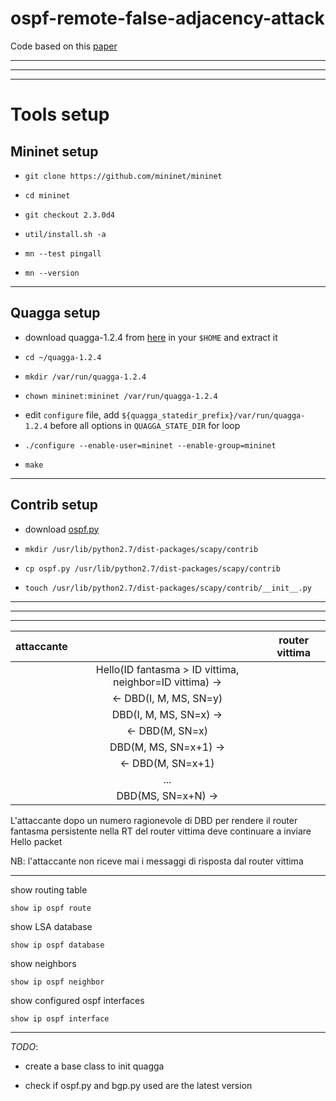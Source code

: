 # ospf-remote-false-adjacency-attack

Code based on this [paper](theory.stanford.edu/~dabo/papers/ospf.pdf)

---
---
---

# Tools setup

## Mininet setup

- `git clone https://github.com/mininet/mininet`

- `cd mininet`

- `git checkout 2.3.0d4`

- `util/install.sh -a`

- `mn --test pingall`

- `mn --version`

---

## Quagga setup

- download quagga-1.2.4 from [here](http://download.savannah.gnu.org/releases/quagga/) in your `$HOME` and extract it

- `cd ~/quagga-1.2.4`

- `mkdir /var/run/quagga-1.2.4`

- `chown mininet:mininet /var/run/quagga-1.2.4`

- edit `configure` file, add `${quagga_statedir_prefix}/var/run/quagga-1.2.4` before all options in `QUAGGA_STATE_DIR` for loop 

- `./configure --enable-user=mininet --enable-group=mininet`

- `make`

---

## Contrib setup

- download [ospf.py](https://github.com/levigross/Scapy/blob/master/scapy/contrib/ospf.py)

- `mkdir /usr/lib/python2.7/dist-packages/scapy/contrib`

- `cp ospf.py /usr/lib/python2.7/dist-packages/scapy/contrib`

- `touch /usr/lib/python2.7/dist-packages/scapy/contrib/__init__.py`

---

---

---

|attaccante||router vittima|
|-|:-:|-|
|| Hello(ID fantasma > ID vittima, neighbor=ID vittima) &rarr; ||
|| &larr; DBD(I, M, MS, SN=y) ||
|| DBD(I, M, MS, SN=x) &rarr; ||
|| &larr; DBD(M, SN=x) ||
|| DBD(M, MS, SN=x+1) &rarr; ||
|| &larr; DBD(M, SN=x+1) ||
||...||
|| DBD(MS, SN=x+N) &rarr; |||

L'attaccante dopo un numero ragionevole di DBD per rendere il router fantasma persistente nella RT del router vittima deve continuare a inviare Hello packet

NB: l'attaccante non riceve mai i messaggi di risposta dal router vittima

---

show routing table

`show ip ospf route`

show LSA database

`show ip ospf database`

show neighbors

`show ip ospf neighbor`

show configured ospf interfaces

`show ip ospf interface`

---

*TODO*:

- create a base class to init quagga

- check if ospf.py and bgp.py used are the latest version
